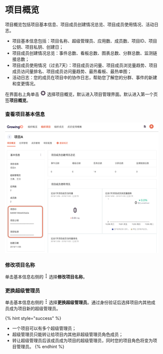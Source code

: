 # 项目概览

项目概览包括项目基本信息、项目成员创建情况总览、项目成员使用情况、活动日志。

* 项目基本信息包括：项目名称、超级管理员、应用数、成员数、项目ID、项目公钥、项目私钥、创建日；
* 项目成员创建情况总览：事件总数、看板总数、图表总数、分群总数、监测链接总数；
* 项目成员使用情况（过去7天）：项目成员访问量、项目成员浏览量趋势、项目成员访问量排名、项目成员访问量趋势、最热看板、最热单图；
* 活动日志：您的成员在项目中的协作日志，帮助您了解您的分群、事件的新建和变更情况。

在界面右上角单击 ![](../../../.gitbook/assets/2019-10-10_18-59-32%20%281%29.png) 选择项目概览，默认进入项目管理界面。默认进入第一个页签**项目概览**。

### 查看项目基本信息

![](../../../.gitbook/assets/image%20%28146%29.png)

### 修改项目名称

单击基本信息右侧的 ![](../../../.gitbook/assets/dian-dian-dian.png) 选择**修改项目名称**。

### 更换超级管理员

单击基本信息右侧的 ![](../../../.gitbook/assets/dian-dian-dian.png) 选择**更换超级管理员**。通过身份验证后选择项目内其他成员成为项目新的超级管理员。

{% hint style="success" %}
* 一个项目可以有多个超级管理员；
* 超级管理员只能转让给项目内其他非超级管理员角色成员；
* 转让超级管理员后该成员成为项目的超级管理员，同时您的项目角色将变为项目管理员。
{% endhint %}



